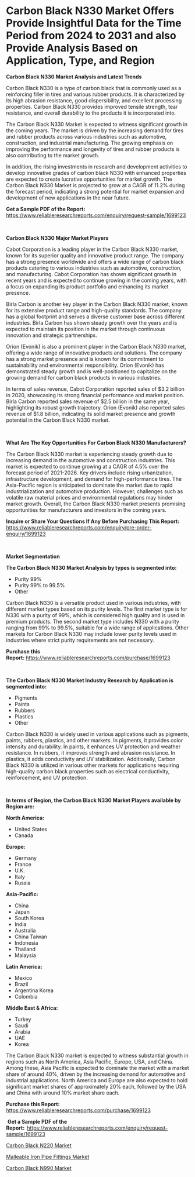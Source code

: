 <p><h1>Carbon Black N330 Market Offers Provide Insightful Data for the Time Period from 2024 to 2031 and also Provide Analysis Based on Application, Type, and Region</h1></p><p><strong>Carbon Black N330 Market Analysis and Latest Trends</strong></p>
<p><p>Carbon Black N330 is a type of carbon black that is commonly used as a reinforcing filler in tires and various rubber products. It is characterized by its high abrasion resistance, good dispersibility, and excellent processing properties. Carbon Black N330 provides improved tensile strength, tear resistance, and overall durability to the products it is incorporated into.</p><p>The Carbon Black N330 Market is expected to witness significant growth in the coming years. The market is driven by the increasing demand for tires and rubber products across various industries such as automotive, construction, and industrial manufacturing. The growing emphasis on improving the performance and longevity of tires and rubber products is also contributing to the market growth.</p><p>In addition, the rising investments in research and development activities to develop innovative grades of carbon black N330 with enhanced properties are expected to create lucrative opportunities for market growth. The Carbon Black N330 Market is projected to grow at a CAGR of 11.2% during the forecast period, indicating a strong potential for market expansion and development of new applications in the near future.</p></p>
<p><strong>Get a Sample PDF of the Report:&nbsp;</strong> <a href="https://www.reliableresearchreports.com/enquiry/request-sample/1699123">https://www.reliableresearchreports.com/enquiry/request-sample/1699123</a></p>
<p>&nbsp;</p>
<p><strong>Carbon Black N330 Major Market Players</strong></p>
<p><p>Cabot Corporation is a leading player in the Carbon Black N330 market, known for its superior quality and innovative product range. The company has a strong presence worldwide and offers a wide range of carbon black products catering to various industries such as automotive, construction, and manufacturing. Cabot Corporation has shown significant growth in recent years and is expected to continue growing in the coming years, with a focus on expanding its product portfolio and enhancing its market presence.</p><p>Birla Carbon is another key player in the Carbon Black N330 market, known for its extensive product range and high-quality standards. The company has a global footprint and serves a diverse customer base across different industries. Birla Carbon has shown steady growth over the years and is expected to maintain its position in the market through continuous innovation and strategic partnerships.</p><p>Orion (Evonik) is also a prominent player in the Carbon Black N330 market, offering a wide range of innovative products and solutions. The company has a strong market presence and is known for its commitment to sustainability and environmental responsibility. Orion (Evonik) has demonstrated steady growth and is well-positioned to capitalize on the growing demand for carbon black products in various industries.</p><p>In terms of sales revenue, Cabot Corporation reported sales of $3.2 billion in 2020, showcasing its strong financial performance and market position. Birla Carbon reported sales revenue of $2.5 billion in the same year, highlighting its robust growth trajectory. Orion (Evonik) also reported sales revenue of $1.8 billion, indicating its solid market presence and growth potential in the Carbon Black N330 market.</p></p>
<p>&nbsp;</p>
<p><strong>What Are The Key Opportunities For Carbon Black N330 Manufacturers?</strong></p>
<p><p>The Carbon Black N330 market is experiencing steady growth due to increasing demand in the automotive and construction industries. This market is expected to continue growing at a CAGR of 4.5% over the forecast period of 2021-2026. Key drivers include rising urbanization, infrastructure development, and demand for high-performance tires. The Asia-Pacific region is anticipated to dominate the market due to rapid industrialization and automotive production. However, challenges such as volatile raw material prices and environmental regulations may hinder market growth. Overall, the Carbon Black N330 market presents promising opportunities for manufacturers and investors in the coming years.</p></p>
<p><strong>Inquire or Share Your Questions If Any Before Purchasing This Report:</strong> <a href="https://www.reliableresearchreports.com/enquiry/pre-order-enquiry/1699123">https://www.reliableresearchreports.com/enquiry/pre-order-enquiry/1699123</a></p>
<p>&nbsp;</p>
<p><strong>Market Segmentation</strong></p>
<p><strong>The Carbon Black N330 Market Analysis by types is segmented into:</strong></p>
<p><ul><li>Purity 99%</li><li>Purity 99% to 99.5%</li><li>Other</li></ul></p>
<p><p>Carbon Black N330 is a versatile product used in various industries, with different market types based on its purity levels. The first market type is for N330 with a purity of 99%, which is considered high quality and is used in premium products. The second market type includes N330 with a purity ranging from 99% to 99.5%, suitable for a wide range of applications. Other markets for Carbon Black N330 may include lower purity levels used in industries where strict purity requirements are not necessary.</p></p>
<p><strong>Purchase this Report:&nbsp;</strong><a href="https://www.reliableresearchreports.com/purchase/1699123">https://www.reliableresearchreports.com/purchase/1699123</a></p>
<p>&nbsp;</p>
<p><strong>The Carbon Black N330 Market Industry Research by Application is segmented into:</strong></p>
<p><ul><li>Pigments</li><li>Paints</li><li>Rubbers</li><li>Plastics</li><li>Other</li></ul></p>
<p><p>Carbon Black N330 is widely used in various applications such as pigments, paints, rubbers, plastics, and other markets. In pigments, it provides color intensity and durability. In paints, it enhances UV protection and weather resistance. In rubbers, it improves strength and abrasion resistance. In plastics, it adds conductivity and UV stabilization. Additionally, Carbon Black N330 is utilized in various other markets for applications requiring high-quality carbon black properties such as electrical conductivity, reinforcement, and UV protection.</p></p>
<p>&nbsp;</p>
<p><strong>In terms of Region, the Carbon Black N330 Market Players available by Region are:</strong></p>
<p>
    <p> <strong> North America: </strong>
        <ul>
            <li>United States</li>
            <li>Canada</li>
        </ul>
        </p> 
    <p> <strong> Europe: </strong>
        <ul>
            <li>Germany</li>
            <li>France</li>
            <li>U.K.</li>
            <li>Italy</li>
            <li>Russia</li>
        </ul>
        </p> 
    <p> <strong> Asia-Pacific: </strong>
        <ul>
            <li>China</li>
            <li>Japan</li>
            <li>South Korea</li>
            <li>India</li>
            <li>Australia</li>
            <li>China Taiwan</li>
            <li>Indonesia</li>
            <li>Thailand</li>
            <li>Malaysia</li>
        </ul>
        </p> 
    <p> <strong> Latin America: </strong>
        <ul>
            <li>Mexico</li>
            <li>Brazil</li>
            <li>Argentina Korea</li>
            <li>Colombia</li>
        </ul>
        </p> 
    <p> <strong> Middle East & Africa: </strong>
        <ul>
            <li>Turkey</li>
            <li>Saudi</li>
            <li>Arabia</li>
            <li>UAE</li>
            <li>Korea</li>
        </ul>
    </p>
    </p>
<p><p>The Carbon Black N330 market is expected to witness substantial growth in regions such as North America, Asia Pacific, Europe, USA, and China. Among these, Asia Pacific is expected to dominate the market with a market share of around 40%, driven by the increasing demand for automotive and industrial applications. North America and Europe are also expected to hold significant market shares of approximately 20% each, followed by the USA and China with around 10% market share each.</p></p>
<p><strong>Purchase this Report: </strong><a href="https://www.reliableresearchreports.com/purchase/1699123">https://www.reliableresearchreports.com/purchase/1699123</a></p>
<p>&nbsp;<strong>Get a Sample PDF of the Report:&nbsp;&nbsp;</strong><a href="https://www.reliableresearchreports.com/enquiry/request-sample/1699123">https://www.reliableresearchreports.com/enquiry/request-sample/1699123</a></p>
<p><strong></strong></p>
<p><p><a href="https://github.com/ruddyyedelwadw/Market-Research-Report-List-1/blob/main/carbon-black-n220-market.md">Carbon Black N220 Market</a></p><p><a href="https://github.com/juniordelafrance/Market-Research-Report-List-2/blob/main/malleable-iron-pipe-fittings-market.md">Malleable Iron Pipe Fittings Market</a></p><p><a href="https://github.com/jaidynmorantestelletmjzya/Market-Research-Report-List-1/blob/main/carbon-black-n990-market.md">Carbon Black N990 Market</a></p></p>